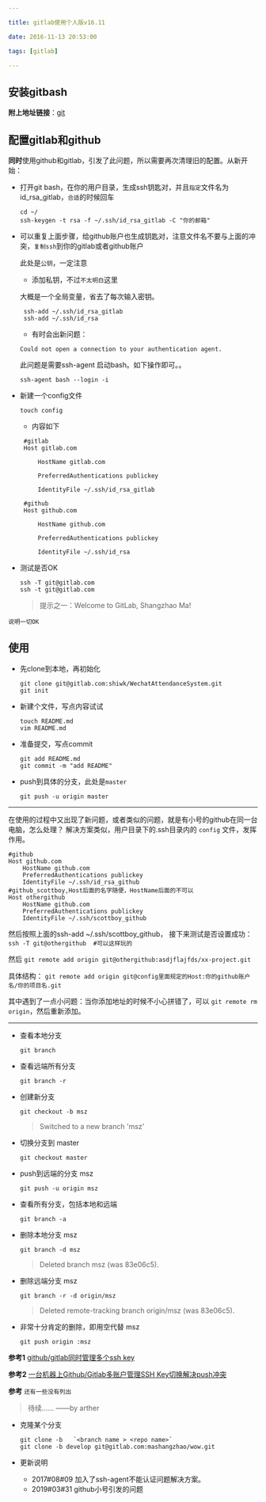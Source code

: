 ```yaml
---

title: gitlab使用个人版v16.11

date: 2016-11-13 20:53:00

tags: [gitlab]

---
```




## 安装gitbash

**附上地址链接**：[git](https://git-scm.com/downloads)

<!-- more -->

## 配置gitlab和github



**同时**使用github和gitlab，引发了此问题，所以需要再次清理旧的配置。从新开始：

* 打开git bash，在你的用户目录，生成ssh钥匙对，并且`指定`文件名为id_rsa_gitlab，`合适`的时候回车

   ```
   cd ~/
   ssh-keygen -t rsa -f ~/.ssh/id_rsa_gitlab -C "你的邮箱"
   ```

* 可以重复上面步骤，给github账户也生成钥匙对，注意文件名不要与上面的冲突，`复制ssh`到你的gitlab或者github账户

   此处是`公钥`，一定注意


  * 添加私钥，不过`不太明白`这里

   大概是一个全局变量，省去了每次输入密钥。

   ```
    ssh-add ~/.ssh/id_rsa_gitlab
    ssh-add ~/.ssh/id_rsa
   ```

  * 有时会出新问题：

  ```
  Could not open a connection to your authentication agent.

  ```

  此问题是需要ssh-agent 启动bash。如下操作即可。。

  ```
  ssh-agent bash --login -i

  ```


* 新建一个config文件

    ```
    touch config
    ```

   * 内容如下

   ```
    #gitlab
    Host gitlab.com

        HostName gitlab.com

        PreferredAuthentications publickey

        IdentityFile ~/.ssh/id_rsa_gitlab

    #github
    Host github.com

        HostName github.com

        PreferredAuthentications publickey

        IdentityFile ~/.ssh/id_rsa
   ```

* 测试是否OK

   ```
   ssh -T git@gitlab.com
   ssh -t git@gitlab.com
   ```

     > 提示之一：Welcome to GitLab, Shangzhao Ma!


`说明一切OK`


## 使用

* 先clone到本地，再初始化

    ```
    git clone git@gitlab.com:shiwk/WechatAttendanceSystem.git
    git init
    ```

* 新建个文件，写点内容试试
    ```
    touch README.md
    vim README.md
    ```

* 准备提交，写点commit

    ```
    git add README.md
    git commit -m "add README"
    ```

* push到具体的分支，此处是`master`
    ```
    git push -u origin master
    ```


- - - -
在使用的过程中又出现了新问题，或者类似的问题，就是有小号的github在同一台电脑，怎么处理？
解决方案类似，用户目录下的.ssh目录内的 `config` 文件，发挥作用。
```
#github
Host github.com
	HostName github.com
	PreferredAuthentications publickey
	IdentityFile ~/.ssh/id_rsa_github
#github_scottboy,Host后面的名字随便，HostName后面的不可以
Host othergithub
	HostName github.com
	PreferredAuthentications publickey
	IdentityFile ~/.ssh/scottboy_github
```

然后按照上面的ssh-add ~/.ssh/scottboy_github，
接下来测试是否设置成功： 
    ``` ssh -T git@othergithub  #可以这样玩的 ```

然后
    ```
        git remote add origin git@othergithub:asdjflajfds/xx-project.git 
    ```

具体结构：
    ```
    git remote add origin git@config里面规定的Host:你的github账户名/你的项目名.git
    ```

其中遇到了一点小问题：当你添加地址的时候不小心拼错了，可以
```git remote rm origin```，然后重新添加。

- - - -


* 查看本地分支

    ```
    git branch
    ```


* 查看远端所有分支

    ```
    git branch -r
    ```

* 创建新分支
    ```
    git checkout -b msz
    ```
    > Switched to a new branch 'msz'



* 切换分支到 master

    ```
    git checkout master
    ```

* push到远端的分支 msz

    ```
    git push -u origin msz
    ```

* 查看所有分支，包括本地和远端

    ```
    git branch -a
    ```

* 删除本地分支 msz

    ```
    git branch -d msz
    ```

    > Deleted branch msz (was 83e06c5).



* 删除远端分支 msz

    ```
    git branch -r -d origin/msz
    ```

    >    Deleted remote-tracking branch origin/msz (was 83e06c5).


* 非常十分肯定的删除，即用空代替 msz

    ```
    git push origin :msz
    ```


**参考1** [github/gitlab同时管理多个ssh key](http://xuyuan923.github.io/2014/11/04/github-gitlab-ssh/)

**参考2** [一台机器上Github/Gitlab多账户管理SSH Key切换解决push冲突](http://www.ixirong.com/2015/07/29/how-to-use-github-gitlab-together/)

**参考** `还有一些没有列出`



> 待续…… ——by arther



* 克隆某个分支

    ```
    git clone -b   `<branch name > <repo name>`
    git clone -b develop git@gitlab.com:mashangzhao/wow.git
    ```


* 更新说明 
  * 2017#08#09  加入了ssh-agent不能认证问题解决方案。
  * 2019#03#31  github小号引发的问题


